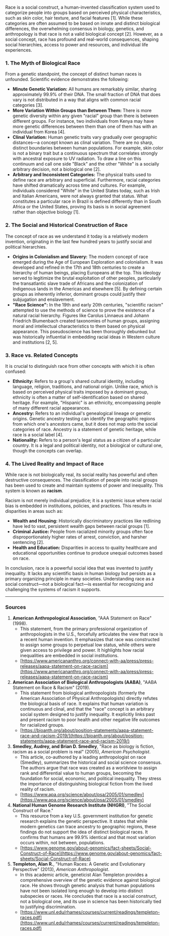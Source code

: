 Race is a social construct, a human-invented classification system used to categorize people into groups based on perceived physical characteristics, such as skin color, hair texture, and facial features [1]. While these categories are often assumed to be based on innate and distinct biological differences, the overwhelming consensus in biology, genetics, and anthropology is that race is not a valid biological concept [2]. However, as a social concept, race has profound and real-world consequences, shaping social hierarchies, access to power and resources, and individual life experiences.

### 1. The Myth of Biological Race

From a genetic standpoint, the concept of distinct human races is unfounded. Scientific evidence demonstrates the following:

*   **Minute Genetic Variation:** All humans are remarkably similar, sharing approximately 99.9% of their DNA. The small fraction of DNA that does vary is not distributed in a way that aligns with common racial categories [3].
*   **More Variation Within Groups than Between Them:** There is more genetic diversity within any given "racial" group than there is between different groups. For instance, two individuals from Kenya may have more genetic differences between them than one of them has with an individual from Korea [4].
*   **Clinal Variation:** Human genetic traits vary gradually over geographic distances—a concept known as clinal variation. There are no sharp, distinct boundaries between human populations. For example, skin color is not a binary trait but a continuous spectrum that correlates strongly with ancestral exposure to UV radiation. To draw a line on this continuum and call one side "Black" and the other "White" is a socially arbitrary decision, not a biological one [2].
*   **Arbitrary and Inconsistent Categories:** The physical traits used to define race are arbitrary and superficial. Furthermore, racial categories have shifted dramatically across time and cultures. For example, individuals considered "White" in the United States today, such as Irish and Italian Americans, were not always granted that status. What constitutes a particular race in Brazil is defined differently than in South Africa or the United States, proving its basis is in social agreement rather than objective biology [1].

### 2. The Social and Historical Construction of Race

The concept of race as we understand it today is a relatively modern invention, originating in the last few hundred years to justify social and political hierarchies.

*   **Origins in Colonialism and Slavery:** The modern concept of race emerged during the Age of European Exploration and colonialism. It was developed and refined in the 17th and 18th centuries to create a hierarchy of human beings, placing Europeans at the top. This ideology served to legitimize the brutal exploitation of other peoples, particularly the transatlantic slave trade of Africans and the colonization of Indigenous lands in the Americas and elsewhere [5]. By defining certain groups as inherently inferior, dominant groups could justify their subjugation and enslavement.
*   **"Race Science":** In the 19th and early 20th centuries, "scientific racism" attempted to use the methods of science to prove the existence of a natural racial hierarchy. Figures like Carolus Linnaeus and Johann Friedrich Blumenbach created taxonomies of human groups, assigning moral and intellectual characteristics to them based on physical appearance. This pseudoscience has been thoroughly debunked but was historically influential in embedding racial ideas in Western culture and institutions [2, 5].

### 3. Race vs. Related Concepts

It is crucial to distinguish race from other concepts with which it is often confused:

*   **Ethnicity:** Refers to a group's shared cultural identity, including language, religion, traditions, and national origin. Unlike race, which is based on perceived physical traits imposed by a dominant group, ethnicity is often a matter of self-identification based on shared heritage. For example, "Hispanic" is an ethnicity, encompassing people of many different racial appearances.
*   **Ancestry:** Refers to an individual's genealogical lineage or genetic origins. Genetic ancestry testing can identify the geographic regions from which one's ancestors came, but it does not map onto the social categories of race. Ancestry is a statement of genetic heritage, while race is a social label [4].
*   **Nationality:** Refers to a person's legal status as a citizen of a particular country. It is a legal and political identity, not a biological or cultural one, though the concepts can overlap.

### 4. The Lived Reality and Impact of Race

While race is not biologically real, its social reality has powerful and often destructive consequences. The classification of people into racial groups has been used to create and maintain systems of power and inequality. This system is known as **racism**.

Racism is not merely individual prejudice; it is a systemic issue where racial bias is embedded in institutions, policies, and practices. This results in disparities in areas such as:

*   **Wealth and Housing:** Historically discriminatory practices like redlining have led to vast, persistent wealth gaps between racial groups [1].
*   **Criminal Justice:** People from racialized minority groups often face disproportionately higher rates of arrest, conviction, and harsher sentencing [2].
*   **Health and Education:** Disparities in access to quality healthcare and educational opportunities continue to produce unequal outcomes based on race.

In conclusion, race is a powerful social idea that was invented to justify inequality. It lacks any scientific basis in human biology but persists as a primary organizing principle in many societies. Understanding race as a social construct—not a biological fact—is essential for recognizing and challenging the systems of racism it supports.

***

### Sources

1.  **American Anthropological Association**, "AAA Statement on Race" (1998).
    *   This statement, from the primary professional organization of anthropologists in the U.S., forcefully articulates the view that race is a recent human invention. It emphasizes that race was constructed to assign some groups to perpetual low status, while others were given access to privilege and power. It highlights how racial inequalities are embedded in social institutions.
    *   [https://www.americananthro.org/connect-with-aa/press/press-releases/aapa-statement-on-race-racism](https://www.americananthro.org/connect-with-aa/press/press-releases/aapa-statement-on-race-racism)
2.  **American Association of Biological Anthropologists (AABA)**, "AABA Statement on Race & Racism" (2019).
    *   This statement from biological anthropologists (formerly the American Association of Physical Anthropologists) directly refutes the biological basis of race. It explains that human variation is continuous and clinal, and that the "race" concept is an arbitrary social system designed to justify inequality. It explicitly links past and present racism to poor health and other negative life outcomes for racialized groups.
    *   [https://bioanth.org/about/position-statements/aapa-statement-race-and-racism-2019/](https://bioanth.org/about/position-statements/aapa-statement-race-and-racism-2019/)
3.  **Smedley, Audrey, and Brian D. Smedley**, "Race as biology is fiction, racism as a social problem is real" (2005), *American Psychologist*.
    *   This article, co-authored by a leading anthropologist on race (Smedley), summarizes the historical and social science consensus. The authors argue that race was created as a worldview to assign rank and differential value to human groups, becoming the foundation for social, economic, and political inequality. They stress the importance of distinguishing biological fiction from the lived reality of racism.
    *   [https://www.apa.org/science/about/psa/2005/01/smedley](https://www.apa.org/science/about/psa/2005/01/smedley)
4.  **National Human Genome Research Institute (NHGRI)**, "The Social Construct of Race."
    *   This resource from a key U.S. government institution for genetic research explains the genetic perspective. It states that while modern genetics can trace ancestry to geographic regions, these findings do not support the idea of distinct biological races. It confirms that humans are 99.9% identical and that most variation occurs within, not between, populations.
    *   [https://www.genome.gov/about-genomics/fact-sheets/Social-Construct-of-Race](https://www.genome.gov/about-genomics/fact-sheets/Social-Construct-of-Race)
5.  **Templeton, Alan R.**, "Human Races: A Genetic and Evolutionary Perspective" (2013), *American Anthropologist*.
    *   In this academic article, geneticist Alan Templeton provides a comprehensive overview of the genetic evidence against biological race. He shows through genetic analysis that human populations have not been isolated long enough to develop into distinct subspecies or races. He concludes that race is a social construct, not a biological one, and its use in science has been historically tied to justifying discrimination.
    *   [https://www.unl.edu/rhames/courses/current/readings/templeton-races.pdf](https://www.unl.edu/rhames/courses/current/readings/templeton-races.pdf)